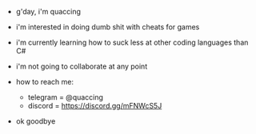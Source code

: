 - g'day, i'm quaccing
- i'm interested in doing dumb shit with cheats for games
- i'm currently learning how to suck less at other coding languages than C#
- i'm not going to collaborate at any point
- how to reach me:
  - telegram = @quaccing
  - discord = https://discord.gg/mFNWcS5J

- ok goodbye
